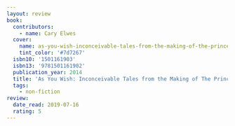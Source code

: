 ```yaml
---
layout: review
book:
  contributors:
    - name: Cary Elwes
  cover:
    name: as-you-wish-inconceivable-tales-from-the-making-of-the-princess-bride.jpg
    tint_color: '#7d7267'
  isbn10: '1501161903'
  isbn13: '9781501161902'
  publication_year: 2014
  title: 'As You Wish: Inconceivable Tales from the Making of The Princess Bride'
  tags:
    - non-fiction
review:
  date_read: 2019-07-16
  rating: 5
---
```

